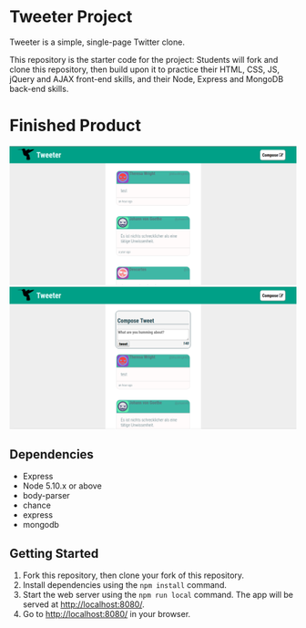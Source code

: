 # Tweeter Project

Tweeter is a simple, single-page Twitter clone.

This repository is the starter code for the project: Students will fork and clone this repository, then build upon it to practice their HTML, CSS, JS, jQuery and AJAX front-end skills, and their Node, Express and MongoDB back-end skills.

# Finished Product
![screenshot of Tweeter](https://github.com/ZLYMichael/tweetr/blob/master/public/images/Screenshots/Screenshot_2017-06-18_19-46-35.png?raw=true)
![Tweetbox](https://github.com/ZLYMichael/tweetr/blob/master/public/images/Screenshots/Screenshot_2017-06-18_19-46-00.png?raw=true)

## Dependencies

- Express
- Node 5.10.x or above
- body-parser
- chance
- express
- mongodb

## Getting Started

1. Fork this repository, then clone your fork of this repository.
2. Install dependencies using the `npm install` command.
3. Start the web server using the `npm run local` command. The app will be served at <http://localhost:8080/>.
4. Go to <http://localhost:8080/> in your browser.

